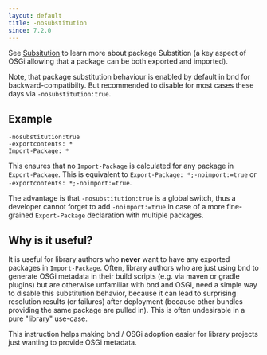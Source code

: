```yaml
---
layout: default
title: -nosubstitution
since: 7.2.0
---
```


See [Subsitution](/chapters/170-versioning.html#substitution) to learn more about package Substition (a key aspect of OSGi allowing that a package can be both exported and imported).

Note, that package substitution behaviour is enabled by default in bnd for backward-compatibilty. But recommended to disable for most cases these days via `-nosubstitution:true`.


## Example

```
-nosubstitution:true
-exportcontents: *
Import-Package: *
```

This ensures that no `Import-Package` is calculated for any package in `Export-Package`. This is equivalent to `Export-Package: *;-noimport:=true` or `-exportcontents: *;-noimport:=true`.

The advantage is that `-nosubstitution:true` is a global switch, thus a developer cannot forget to add `-noimport:=true` in case of a more fine-grained `Export-Package` declaration with multiple packages. 

## Why is it useful?

It is useful for library authors who **never** want to have any exported packages in `Import-Package`.
Often, library authors who are just using bnd to generate OSGi metadata in their build scripts (e.g. via maven or gradle plugins) but are otherwise unfamiliar with bnd and OSGi, need a simple way to disable this substitution behavior, because it can lead to surprising resolution results (or failures) after deployment (because other bundles providing the same package are pulled in). This is often undesirable in a pure "library" use-case.

This instruction helps making bnd / OSGi adoption easier for library projects just wanting to provide OSGi metadata.
